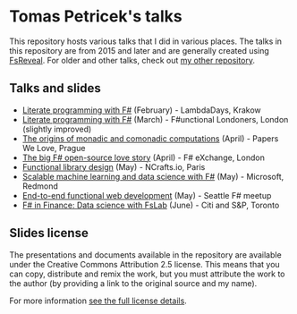 Tomas Petricek's talks
======================

This repository hosts various talks that I did in various places.
The talks in this repository are from 2015 and later and are generally
created using [FsReveal](http://github.com/fsprojects/FsReveal). For older
and other talks, check out [my other repository](http://github.com/tpetricek/Documents/).

Talks and slides
----------------

 - [Literate programming with F#](http://tpetricek.github.io/Talks/2015/literate-programming/krakow/index.html) (February) - LambdaDays, Krakow
 - [Literate programming with F#](http://tpetricek.github.io/Talks/2015/literate-programming/london/talk.html) (March) - F#unctional Londoners, London (slightly improved)
 - [The origins of monadic and comonadic computations](http://tpetricek.github.io/Talks/2015/pwl-monads-comonads/prague/index.html) (April) - Papers We Love, Prague
 - [The big F# open-source love story](http://tpetricek.github.io/Talks/2015/love-open-source/london/index.html) (April) - F# eXchange, London
 - [Functional library design](http://tpetricek.github.io/Talks/2015/functional-libraries/paris/index.html) (May) - NCrafts.io, Paris
 - [Scalable machine learning and data science with F#](http://tpetricek.github.io/Talks/2015/scalable-ml-ds-fsharp/redmond/index.html) (May) - Microsoft, Redmond
 - [End-to-end functional web development](http://tpetricek.github.io/Talks/2015/end-to-end-web/seattle/) (May) - Seattle F# meetup
 - [F# in Finance: Data science with FsLab](http://tpetricek.github.io/Talks/2015/deedle-finance/toronto/) (June) - Citi and S&P, Toronto

Slides license
--------------

The presentations and documents available in the repository are available under the Creative
Commons Attribution 2.5 license.  This means that you can copy, distribute and remix the work,
but you must attribute the work to the author (by providing a link to the original source
and my name).

For more information [see the full license details](http://creativecommons.org/licenses/by/2.5/).
